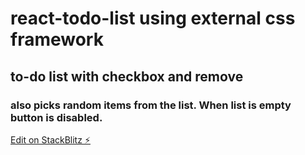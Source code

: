 # react-todo-list using external css framework

## to-do list with checkbox and remove
### also picks random items from the list.  When list is empty button is disabled.

[Edit on StackBlitz ⚡️](https://stackblitz.com/edit/vitejs-vite-g2g2zq)
